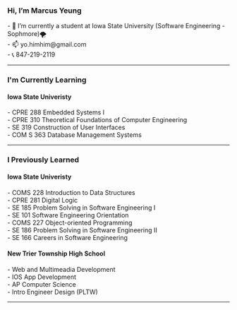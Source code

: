 
<h3> Hi, I’m Marcus Yeung </h3>
- 🌱 I’m currently a student at Iowa State University (Software Engineering - Sophmore)🌪️<br>
- 📫 yo.himhim@gmail.com <br>
- 📞 847-219-2119 <br>

<hr>

<h3> I'm Currently Learning </h3> 
<h4> Iowa State Univeristy </h4>
- CPRE 288 Embedded Systems I <br>
- CPRE 310 Theoretical Foundations of Computer Engineering <br>
- SE 319 Construction of User Interfaces <br>
- COM S 363 Database Management Systems <br>

<hr>
<h3> I Previously Learned </h3>
<h4> Iowa State Univeristy </h4>
- COMS 228 Introduction to Data Structures <br>
- CPRE 281 Digital Logic <br>
- SE 185 Problem Solving in Software Engineering I <br>
- SE 101 Software Engineering Orientation <br>
- COMS 227 Object-oriented Programming <br>
- SE 186 Problem Solving in Software Engineering II <br>
- SE 166 Careers in Software Engineering <br>
<h4> New Trier Township High School</h4>
- Web and Multimeadia Development <br>
- IOS App Development <br>
- AP Computer Science <br>
- Intro Engineer Design (PLTW) <br>

<hr>


<!---
yohimhim/yohimhim is a ✨ special ✨ repository because its `README.md` (this file) appears on your GitHub profile.
You can click the Preview link to take a look at your changes.
--->
